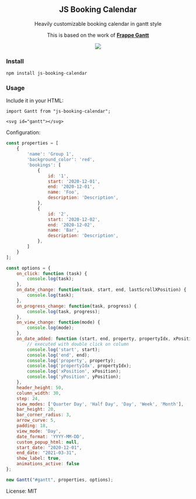 <div align="center">
    <h2>JS Booking Calendar</h2>
    <p align="center">
        <p>Heavily customizable booking calendar in gantt style</p>
        <p>This is based on the work of <a href="https://frappe.github.io/gantt"><b>Frappe Gantt</b></a></p>
    </p>
</div>

<p align="center">
    <a href="https://frappe.github.io/gantt">
        <img src="https://user-images.githubusercontent.com/867456/102086034-c0845500-3e17-11eb-98c7-e65c62494f36.png">
    </a>
</p>

### Install
```
npm install js-booking-calendar
```

### Usage
Include it in your HTML:
```
import Gantt from "js-booking-calendar";

<svg id="gantt"></svg>
```

Configuration:
```js
const properties = [
    {
        'name': 'Group 1',
        'background_color': 'red',
        'bookings': [
            {
                id: '1',
                start: '2020-12-01',
                end: '2020-12-01',
                name: 'Foo',
                description: 'Description',
            },
            {
                id: '2',
                start: '2020-12-02',
                end: '2020-12-02',
                name: 'Bar',
                description: 'Description',
            },
        ]
    }	
];

const options = {
    on_click: function (task) {
        console.log(task);
    },
    on_date_change: function(task, start, end, lastScrollXPosition) {
        console.log(task);
    },
    on_progress_change: function(task, progress) {
        console.log(task, progress);
    },
    on_view_change: function(mode) {
        console.log(mode);
    },
    on_date_added: function (start, end, property, propertyIdx, xPosition, yPosition){
        // executed with double click on column
        console.log('start', start);
        console.log('end', end);
        console.log('property', property);
        console.log('propertyIdx', propertyIdx);
        console.log('xPosition', xPosition);
        console.log('yPosition', yPosition);
    },
    header_height: 50,
    column_width: 30,
    step: 24,
    view_modes: ['Quarter Day', 'Half Day', 'Day', 'Week', 'Month'],
    bar_height: 20,
    bar_corner_radius: 3,
    arrow_curve: 5,
    padding: 18,
    view_mode: 'Day',   
    date_format: 'YYYY-MM-DD',
    custom_popup_html: null,
    start_date: "2020-12-01",
    end_date: "2021-03-31",
    show_label: true,
    animations_active: false
};

new Gantt("#gantt", properties, options); 
```

License: MIT
